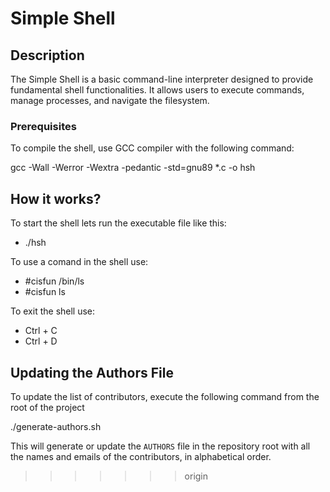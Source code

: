# Simple Shell

## Description

The Simple Shell is a basic command-line interpreter designed to provide fundamental shell functionalities. It allows users to execute commands, manage processes, and navigate the filesystem.

### Prerequisites

To compile the shell, use GCC compiler with the following command:

gcc -Wall -Werror -Wextra -pedantic -std=gnu89 *.c -o hsh

## How it works?

To start the shell lets run the executable file like this:

* ./hsh

To use a comand in the shell use:

* #cisfun /bin/ls
* #cisfun ls

To exit the shell use:

* Ctrl + C
* Ctrl + D

## Updating the Authors File

To update the list of contributors, execute the following command from the root of the project

./generate-authors.sh

This will generate or update the `AUTHORS` file in the repository root with all the names and emails of the contributors, in alphabetical order.

>>>>>>> origin
